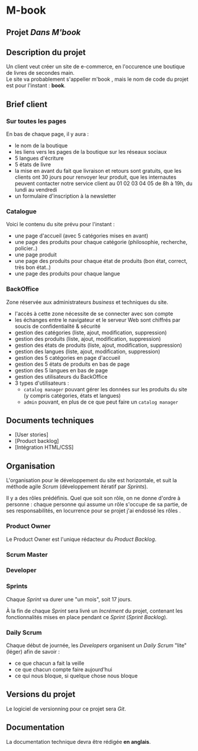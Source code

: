 # M-book

## Projet _Dans M'book_

## Description du projet

Un client veut créer un site de e-commerce, en l'occurence une boutique de livres de secondes main.  
Le site va probablement s'appeller m'book , mais le nom de code du projet est pour l'instant : **book**.

## Brief client

### Sur toutes les pages

En bas de chaque page, il y aura :

- le nom de la boutique
- les liens vers les pages de la boutique sur les réseaux sociaux
- 5 langues d'écriture
- 5 états de livre
- la mise en avant du fait que livraison et retours sont gratuits, que les clients ont 30 jours pour renvoyer leur produit, que les internautes peuvent contacter notre service client au 01 02 03 04 05 de 8h à 19h, du lundi au vendredi
- un formulaire d'inscription à la newsletter

### Catalogue

Voici le contenu du site prévu pour l'instant :

- une page d'accueil (avec 5 catégories mises en avant)
- une page des produits pour chaque catégorie (philosophie, recherche, policier..)
- une page produit
- une page des produits pour chaque état de produits (bon état, correct, très bon état..)
- une page des produits pour chaque langue

### BackOffice

Zone réservée aux administrateurs _business_ et techniques du site.

- l'accès à cette zone nécessite de se connecter avec son compte
- les échanges entre le navigateur et le serveur Web sont chiffrés par soucis de confidentialité & sécurité
- gestion des catégories (liste, ajout, modification, suppression)
- gestion des produits (liste, ajout, modification, suppression)
- gestion des états de produits (liste, ajout, modification, suppression)
- gestion des langues (liste, ajout, modification, suppression)
- gestion des 5 catégories en page d'accueil
- gestion des 5 états de produits en bas de page
- gestion des 5 langues en bas de page
- gestion des utilisateurs du BackOffice
- 3 types d'utilisateurs :
  - `catalog manager` pouvant gérer les données sur les produits du site (y compris catégories, états et langues)
  - `admin` pouvant, en plus de ce que peut faire un `catalog manager`

## Documents techniques

- [User stories]
- [Product backlog]
- [Intégration HTML/CSS]

## Organisation

L'organisation pour le développement du site est horizontale, et suit la méthode agile _Scrum_ (développement itératif par _Sprints_).

Il y a des rôles prédéfinis. Quel que soit son rôle, on ne donne d'ordre à personne : chaque personne qui assume un rôle s'occupe de sa partie, de ses responsabilités, en locurrence pour se projet j'ai endossé les rôles .

### Product Owner

Le Product Owner est l'unique rédacteur du _Product Backlog_.  

### Scrum Master

### Developer

### Sprints

Chaque _Sprint_ va durer une "un mois", soit 17 jours.

À la fin de chaque _Sprint_ sera livré un _Incrément_ du projet, contenant les fonctionnalités mises en place pendant ce _Sprint_ (_Sprint Backlog_).

### Daily Scrum

Chaque début de journée, les _Developers_ organisent un _Daily Scrum_ "lite" (léger) afin de savoir :

- ce que chacun a fait la veille
- ce que chacun compte faire aujourd'hui
- ce qui nous bloque, si quelque chose nous bloque

## Versions du projet

Le logiciel de versionning pour ce projet sera _Git_.

## Documentation

La documentation technique devra être rédigée **en anglais**.
